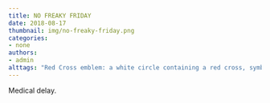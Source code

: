 ```yaml
---
title: NO FREAKY FRIDAY
date: 2018-08-17
thumbnail: img/no-freaky-friday.png
categories:
- none
authors:
- admin
alttags: "Red Cross emblem: a white circle containing a red cross, symbolizing medical assistance potentially delayed for patients"
---
```

Medical delay.
